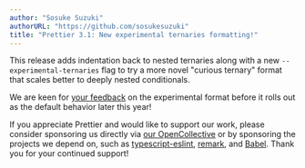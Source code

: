 ```yaml
---
author: "Sosuke Suzuki"
authorURL: "https://github.com/sosukesuzuki"
title: "Prettier 3.1: New experimental ternaries formatting!"
---
```


This release adds indentation back to nested ternaries along with a new `--experimental-ternaries` flag to try a more novel "curious ternary" format that scales better to deeply nested conditionals.

We are keen for [your feedback](https://forms.gle/vwEuboCobTVhEkt66) on the experimental format before it rolls out as the default behavior later this year!

<!--truncate-->

If you appreciate Prettier and would like to support our work, please consider sponsoring us directly via [our OpenCollective](https://opencollective.com/prettier) or by sponsoring the projects we depend on, such as [typescript-eslint](https://opencollective.com/typescript-eslint), [remark](https://opencollective.com/unified), and [Babel](https://opencollective.com/babel). Thank you for your continued support!
